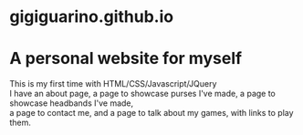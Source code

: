 # gigiguarino.github.io
# A personal website for myself

This is my first time with HTML/CSS/Javascript/JQuery <br>
I have an about page, a page to showcase purses I've made, a page to showcase headbands I've made,<br> 
a page to contact me, and a page to talk about my games, with links to play them.
